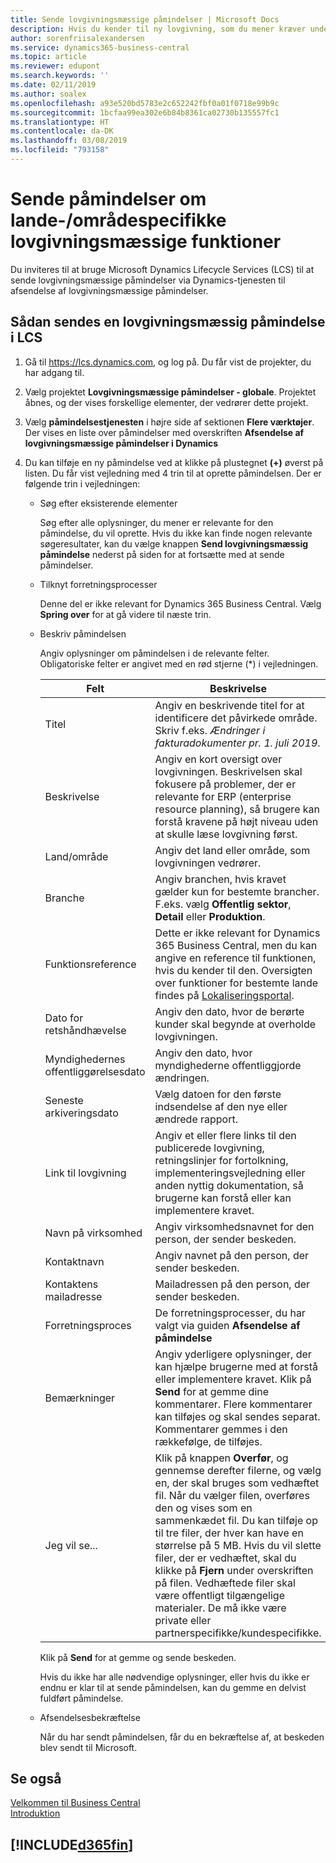 ```yaml
---
title: Sende lovgivningsmæssige påmindelser | Microsoft Docs
description: Hvis du kender til ny lovgivning, som du mener kræver understøttelse af funktioner i Business Central, kan du følge denne vejledning for at sende en lovgivningsmæssig påmindelse til produktgruppen.
author: sorenfriisalexandersen
ms.service: dynamics365-business-central
ms.topic: article
ms.reviewer: edupont
ms.search.keywords: ''
ms.date: 02/11/2019
ms.author: soalex
ms.openlocfilehash: a93e520bd5783e2c652242fbf0a01f0718e99b9c
ms.sourcegitcommit: 1bcfaa99ea302e6b84b8361ca02730b135557fc1
ms.translationtype: HT
ms.contentlocale: da-DK
ms.lasthandoff: 03/08/2019
ms.locfileid: "793158"
---
```

# <a name="submit-alerts-about-countryregion-specific-regulatory-features"></a>Sende påmindelser om lande-/områdespecifikke lovgivningsmæssige funktioner

Du inviteres til at bruge Microsoft Dynamics Lifecycle Services (LCS) til at sende lovgivningsmæssige påmindelser via Dynamics-tjenesten til afsendelse af lovgivningsmæssige påmindelser.  

## <a name="to-submit-a-regulatory-alert-in-lcs"></a>Sådan sendes en lovgivningsmæssig påmindelse i LCS

1. Gå til https://lcs.dynamics.com, og log på. Du får vist de projekter, du har adgang til.

2. Vælg projektet **Lovgivningsmæssige påmindelser - globale**. Projektet åbnes, og der vises forskellige elementer, der vedrører dette projekt.

3. Vælg **påmindelsestjenesten** i højre side af sektionen **Flere værktøjer**. Der vises en liste over påmindelser med overskriften **Afsendelse af lovgivningsmæssige påmindelser i Dynamics**

4. Du kan tilføje en ny påmindelse ved at klikke på plustegnet **(+)** øverst på listen. Du får vist vejledning med 4 trin til at oprette påmindelsen. Der er følgende trin i vejledningen:
    - Søg efter eksisterende elementer

        Søg efter alle oplysninger, du mener er relevante for den påmindelse, du vil oprette. Hvis du ikke kan finde nogen relevante søgeresultater, kan du vælge knappen **Send lovgivningsmæssig påmindelse** nederst på siden for at fortsætte med at sende påmindelser.
    - Tilknyt forretningsprocesser

        Denne del er ikke relevant for Dynamics 365 Business Central. Vælg **Spring over** for at gå videre til næste trin.
    - Beskriv påmindelsen

        Angiv oplysninger om påmindelsen i de relevante felter. Obligatoriske felter er angivet med en rød stjerne (\*) i vejledningen.

        |Felt        |Beskrivelse                               |
        |-------------|------------------------------------------|
        |Titel  | Angiv en beskrivende titel for at identificere det påvirkede område. Skriv f.eks. *Ændringer i fakturadokumenter pr. 1. juli 2019*. |
        |Beskrivelse  | Angiv en kort oversigt over lovgivningen. Beskrivelsen skal fokusere på problemer, der er relevante for ERP (enterprise resource planning), så brugere kan forstå kravene på højt niveau uden at skulle læse lovgivning først.|
        |Land/område  | Angiv det land eller område, som lovgivningen vedrører.|
        |Branche| Angiv branchen, hvis kravet gælder kun for bestemte brancher. F.eks. vælg **Offentlig sektor**, **Detail** eller **Produktion**.|
        |Funktionsreference  | Dette er ikke relevant for Dynamics 365 Business Central, men du kan angive en reference til funktionen, hvis du kender til den. Oversigten over funktioner for bestemte lande findes på [Lokaliseringsportal](https://mbs.microsoft.com/customersource/global/ax/support/support-news/GFMLocalizationPortalMC). |
        |Dato for retshåndhævelse  | Angiv den dato, hvor de berørte kunder skal begynde at overholde lovgivningen.|
        |Myndighedernes offentliggørelsesdato  | Angiv den dato, hvor myndighederne offentliggjorde ændringen.|
        |Seneste arkiveringsdato  | Vælg datoen for den første indsendelse af den nye eller ændrede rapport.|
        |Link til lovgivning  | Angiv et eller flere links til den publicerede lovgivning, retningslinjer for fortolkning, implementeringsvejledning eller anden nyttig dokumentation, så brugerne kan forstå eller kan implementere kravet.|
        |Navn på virksomhed  | Angiv virksomhedsnavnet for den person, der sender beskeden.|
        |Kontaktnavn  | Angiv navnet på den person, der sender beskeden. |
        |Kontaktens mailadresse  | Mailadressen på den person, der sender beskeden.|
        |Forretningsproces  | De forretningsprocesser, du har valgt via guiden **Afsendelse af påmindelse**|
        |Bemærkninger  | Angiv yderligere oplysninger, der kan hjælpe brugerne med at forstå eller implementere kravet. Klik på **Send** for at gemme dine kommentarer. Flere kommentarer kan tilføjes og skal sendes separat. Kommentarer gemmes i den rækkefølge, de tilføjes. |
        |Jeg vil se...  | Klik på knappen **Overfør**, og gennemse derefter filerne, og vælg en, der skal bruges som vedhæftet fil. Når du vælger filen, overføres den og vises som en sammenkædet fil. Du kan tilføje op til tre filer, der hver kan have en størrelse på 5 MB. Hvis du vil slette filer, der er vedhæftet, skal du klikke på **Fjern** under overskriften på filen. Vedhæftede filer skal være offentligt tilgængelige materialer. De må ikke være private eller partnerspecifikke/kundespecifikke.|

        Klik på **Send** for at gemme og sende beskeden.

        Hvis du ikke har alle nødvendige oplysninger, eller hvis du ikke er endnu er klar til at sende påmindelsen, kan du gemme en delvist fuldført påmindelse.

    - Afsendelsesbekræftelse

      Når du har sendt påmindelsen, får du en bekræftelse af, at beskeden blev sendt til Microsoft.

## <a name="see-also"></a>Se også

[Velkommen til Business Central](index.md)  
[Introduktion](product-get-started.md)  

## [!INCLUDE[d365fin](includes/free_trial_md.md)]  
